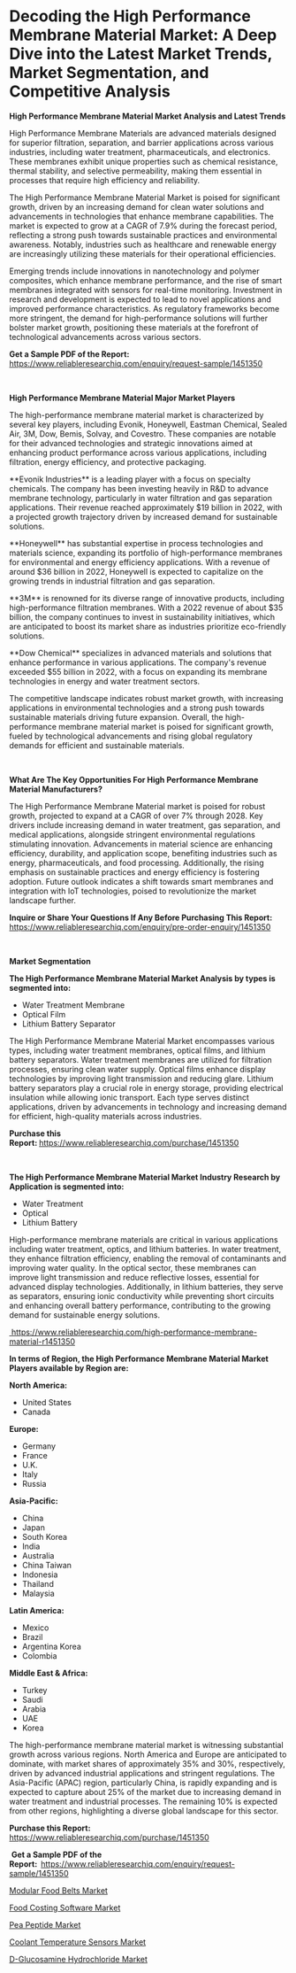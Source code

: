<p><h1>Decoding the High Performance Membrane Material Market: A Deep Dive into the Latest Market Trends, Market Segmentation, and Competitive Analysis</h1></p><p><strong>High Performance Membrane Material Market Analysis and Latest Trends</strong></p>
<p><p>High Performance Membrane Materials are advanced materials designed for superior filtration, separation, and barrier applications across various industries, including water treatment, pharmaceuticals, and electronics. These membranes exhibit unique properties such as chemical resistance, thermal stability, and selective permeability, making them essential in processes that require high efficiency and reliability.</p><p>The High Performance Membrane Material Market is poised for significant growth, driven by an increasing demand for clean water solutions and advancements in technologies that enhance membrane capabilities. The market is expected to grow at a CAGR of 7.9% during the forecast period, reflecting a strong push towards sustainable practices and environmental awareness. Notably, industries such as healthcare and renewable energy are increasingly utilizing these materials for their operational efficiencies.</p><p>Emerging trends include innovations in nanotechnology and polymer composites, which enhance membrane performance, and the rise of smart membranes integrated with sensors for real-time monitoring. Investment in research and development is expected to lead to novel applications and improved performance characteristics. As regulatory frameworks become more stringent, the demand for high-performance solutions will further bolster market growth, positioning these materials at the forefront of technological advancements across various sectors.</p></p>
<p><strong>Get a Sample PDF of the Report:&nbsp;</strong> <a href="https://www.reliableresearchiq.com/enquiry/request-sample/1451350?utm_campaign=2173&utm_medium=2&utm_source=Github&utm_content=ia&utm_term=02022025&utm_id=high-performance-membrane-material">https://www.reliableresearchiq.com/enquiry/request-sample/1451350</a></p>
<p>&nbsp;</p>
<p><strong>High Performance Membrane Material Major Market Players</strong></p>
<p><p>The high-performance membrane material market is characterized by several key players, including Evonik, Honeywell, Eastman Chemical, Sealed Air, 3M, Dow, Bemis, Solvay, and Covestro. These companies are notable for their advanced technologies and strategic innovations aimed at enhancing product performance across various applications, including filtration, energy efficiency, and protective packaging.</p><p>**Evonik Industries** is a leading player with a focus on specialty chemicals. The company has been investing heavily in R&D to advance membrane technology, particularly in water filtration and gas separation applications. Their revenue reached approximately $19 billion in 2022, with a projected growth trajectory driven by increased demand for sustainable solutions.</p><p>**Honeywell** has substantial expertise in process technologies and materials science, expanding its portfolio of high-performance membranes for environmental and energy efficiency applications. With a revenue of around $36 billion in 2022, Honeywell is expected to capitalize on the growing trends in industrial filtration and gas separation.</p><p>**3M** is renowned for its diverse range of innovative products, including high-performance filtration membranes. With a 2022 revenue of about $35 billion, the company continues to invest in sustainability initiatives, which are anticipated to boost its market share as industries prioritize eco-friendly solutions.</p><p>**Dow Chemical** specializes in advanced materials and solutions that enhance performance in various applications. The company's revenue exceeded $55 billion in 2022, with a focus on expanding its membrane technologies in energy and water treatment sectors.</p><p>The competitive landscape indicates robust market growth, with increasing applications in environmental technologies and a strong push towards sustainable materials driving future expansion. Overall, the high-performance membrane material market is poised for significant growth, fueled by technological advancements and rising global regulatory demands for efficient and sustainable materials.</p></p>
<p>&nbsp;</p>
<p><strong>What Are The Key Opportunities For High Performance Membrane Material Manufacturers?</strong></p>
<p><p>The High Performance Membrane Material market is poised for robust growth, projected to expand at a CAGR of over 7% through 2028. Key drivers include increasing demand in water treatment, gas separation, and medical applications, alongside stringent environmental regulations stimulating innovation. Advancements in material science are enhancing efficiency, durability, and application scope, benefiting industries such as energy, pharmaceuticals, and food processing. Additionally, the rising emphasis on sustainable practices and energy efficiency is fostering adoption. Future outlook indicates a shift towards smart membranes and integration with IoT technologies, poised to revolutionize the market landscape further.</p></p>
<p><strong>Inquire or Share Your Questions If Any Before Purchasing This Report:</strong> <a href="https://www.reliableresearchiq.com/enquiry/pre-order-enquiry/1451350?utm_campaign=2173&utm_medium=2&utm_source=Github&utm_content=ia&utm_term=02022025&utm_id=high-performance-membrane-material">https://www.reliableresearchiq.com/enquiry/pre-order-enquiry/1451350</a></p>
<p>&nbsp;</p>
<p><strong>Market Segmentation</strong></p>
<p><strong>The High Performance Membrane Material Market Analysis by types is segmented into:</strong></p>
<p><ul><li>Water Treatment Membrane</li><li>Optical Film</li><li>Lithium Battery Separator</li></ul></p>
<p><p>The High Performance Membrane Material Market encompasses various types, including water treatment membranes, optical films, and lithium battery separators. Water treatment membranes are utilized for filtration processes, ensuring clean water supply. Optical films enhance display technologies by improving light transmission and reducing glare. Lithium battery separators play a crucial role in energy storage, providing electrical insulation while allowing ionic transport. Each type serves distinct applications, driven by advancements in technology and increasing demand for efficient, high-quality materials across industries.</p></p>
<p><strong>Purchase this Report:&nbsp;</strong><a href="https://www.reliableresearchiq.com/purchase/1451350?utm_campaign=2173&utm_medium=2&utm_source=Github&utm_content=ia&utm_term=02022025&utm_id=high-performance-membrane-material">https://www.reliableresearchiq.com/purchase/1451350</a></p>
<p>&nbsp;</p>
<p><strong>The High Performance Membrane Material Market Industry Research by Application is segmented into:</strong></p>
<p><ul><li>Water Treatment</li><li>Optical</li><li>Lithium Battery</li></ul></p>
<p><p>High-performance membrane materials are critical in various applications including water treatment, optics, and lithium batteries. In water treatment, they enhance filtration efficiency, enabling the removal of contaminants and improving water quality. In the optical sector, these membranes can improve light transmission and reduce reflective losses, essential for advanced display technologies. Additionally, in lithium batteries, they serve as separators, ensuring ionic conductivity while preventing short circuits and enhancing overall battery performance, contributing to the growing demand for sustainable energy solutions.</p></p>
<p><a href="https://www.reliableresearchiq.com/high-performance-membrane-material-r1451350?utm_campaign=2173&utm_medium=2&utm_source=Github&utm_content=ia&utm_term=02022025&utm_id=high-performance-membrane-material">&nbsp;https://www.reliableresearchiq.com/high-performance-membrane-material-r1451350</a></p>
<p><strong>In terms of Region, the High Performance Membrane Material Market Players available by Region are:</strong></p>
<p>
    <p> <strong> North America: </strong>
        <ul>
            <li>United States</li>
            <li>Canada</li>
        </ul>
        </p> 
    <p> <strong> Europe: </strong>
        <ul>
            <li>Germany</li>
            <li>France</li>
            <li>U.K.</li>
            <li>Italy</li>
            <li>Russia</li>
        </ul>
        </p> 
    <p> <strong> Asia-Pacific: </strong>
        <ul>
            <li>China</li>
            <li>Japan</li>
            <li>South Korea</li>
            <li>India</li>
            <li>Australia</li>
            <li>China Taiwan</li>
            <li>Indonesia</li>
            <li>Thailand</li>
            <li>Malaysia</li>
        </ul>
        </p> 
    <p> <strong> Latin America: </strong>
        <ul>
            <li>Mexico</li>
            <li>Brazil</li>
            <li>Argentina Korea</li>
            <li>Colombia</li>
        </ul>
        </p> 
    <p> <strong> Middle East & Africa: </strong>
        <ul>
            <li>Turkey</li>
            <li>Saudi</li>
            <li>Arabia</li>
            <li>UAE</li>
            <li>Korea</li>
        </ul>
    </p>
    </p>
<p><p>The high-performance membrane material market is witnessing substantial growth across various regions. North America and Europe are anticipated to dominate, with market shares of approximately 35% and 30%, respectively, driven by advanced industrial applications and stringent regulations. The Asia-Pacific (APAC) region, particularly China, is rapidly expanding and is expected to capture about 25% of the market due to increasing demand in water treatment and industrial processes. The remaining 10% is expected from other regions, highlighting a diverse global landscape for this sector.</p></p>
<p><strong>Purchase this Report: </strong><a href="https://www.reliableresearchiq.com/purchase/1451350?utm_campaign=2173&utm_medium=2&utm_source=Github&utm_content=ia&utm_term=02022025&utm_id=high-performance-membrane-material">https://www.reliableresearchiq.com/purchase/1451350</a></p>
<p>&nbsp;<strong>Get a Sample PDF of the Report:&nbsp;&nbsp;</strong><a href="https://www.reliableresearchiq.com/enquiry/request-sample/1451350?utm_campaign=2173&utm_medium=2&utm_source=Github&utm_content=ia&utm_term=02022025&utm_id=high-performance-membrane-material">https://www.reliableresearchiq.com/enquiry/request-sample/1451350</a></p>
<p><strong></strong></p>
<p><p><a href="https://www.linkedin.com/pulse/modular-food-belts-market-report-analyzing-size-key-drivers-in1re?utm_campaign=2173&utm_medium=2&utm_source=Github&utm_content=ia&utm_term=02022025&utm_id=high-performance-membrane-material">Modular Food Belts Market</a></p><p><a href="https://www.linkedin.com/pulse/food-costing-software-market-trends-drivers-forecasted-cagr-ssske?utm_campaign=2173&utm_medium=2&utm_source=Github&utm_content=ia&utm_term=02022025&utm_id=high-performance-membrane-material">Food Costing Software Market</a></p><p><a href="https://www.linkedin.com/pulse/pea-peptide-market-share-revenue-analysis-segment-forecasts-vldaf?utm_campaign=2173&utm_medium=2&utm_source=Github&utm_content=ia&utm_term=02022025&utm_id=high-performance-membrane-material">Pea Peptide Market</a></p><p><a href="https://www.linkedin.com/pulse/in-depth-analysis-coolant-temperature-sensors-market-kxk8c?utm_campaign=2173&utm_medium=2&utm_source=Github&utm_content=ia&utm_term=02022025&utm_id=high-performance-membrane-material">Coolant Temperature Sensors Market</a></p><p><a href="https://www.linkedin.com/pulse/projecting-growth-trajectory-d-glucosamine-hydrochloride-wawwc?utm_campaign=2173&utm_medium=2&utm_source=Github&utm_content=ia&utm_term=02022025&utm_id=high-performance-membrane-material">D-Glucosamine Hydrochloride Market</a></p></p>
